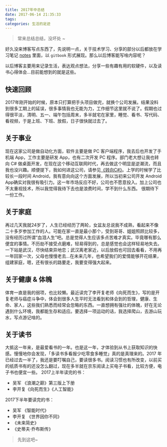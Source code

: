 ```yaml
---
title: 2017年中总结
date: 2017-06-14 21:35:33
tags:
categories: 生活的足迹
---
```

> 常来总结总结，没坏处 ~

好久没来博客写点东西了，先说明一点，关于技术学习、分享的部分以后都放在学习笔记 [notes](https://lhp9916.github.io/notes/) 里面，以 `gitbook` 形式展现。那么以后博客能写啥内容呢？

以后博客主要用来记录生活，表达观点想法，分享一些有趣有用的软硬件，以及读书心得体会...目前能想到的就是这些。

## 快速回顾

2017年刚开始的时候，原本只打算把手头项目做完，就换个公司发展。结果没料到很多工期上的延误，很多事情我也无能为力，工作细节这里就不说了。假期也过得很平淡，清明、五一、端午包括周末，多半就宅在家里，睡觉、看书、写代码、看视频，于是上班、下班、放假，日子很快就过去了。

## 关于事业

现在这家公司是做自动化方面，软件主要是做 PC 客户端程序，我去后也开发了手机端 App，工作主要是研发 App，也有二次开发 PC 程序。部门老大想让我也转向 C# 做桌面开发，在现在这个移动互联网时代，再去做这个明显是逆潮流，而且我也没兴趣。顺便提下，我如何进这公司，请参见[《转向C#》](https://lhp9916.github.io/turn_to_csharp/)。上学的时候学了比较长一段时间 Android，我有意向向这个方面发展，所以当初来公司开发 Android App确实对我很有吸引力。这一年市场反应不好，公司也不愿意投入。加上公司也不太重视技术，所以我觉得我待下去也是浪费时间，学不到什么东西。
很期待下一份工作。

## 关于家庭

再过几天我就24岁了，人生已经经历了两轮，女盆友总说我不成熟，看起来不像二十多岁参加工作的人。可能在家一直是最小那个，受到哥哥、姐姐照顾比较多，没有经历过所谓“血泪人生”吧。总是觉得人生应该多点苦难才真实。毕竟哪有那么便宜的事情。不历劫不接受点磨难，轻易得到的，总是感觉也会这样轻易地失去。
一下站是武汉，尽快结束异地恋；武汉离老家近，以后放假也可回去看看，不用再一年回家一次，父母也慢慢老去...在未来几年，也希望我们的爱情能够开花结果，组建家庭，嗯，还有很长的路要走，我要变得强大起来。

## 关于健康 & 体魄

体育一直是我的弱项，也比较懒。最近读完了李开复老师《向死而生》，写的是开复老师与癌症斗争中，体会到很多人生平时无法看到和体会到的哲理，健康、生命、家人，这些我们熟悉而经常会忽略的东西。一直想拥有强壮的体魄，好在无论遇到什么环境，我都能生存和适应。要选择一项运动的话，我选择爬山，去游山玩水，写点游记啥的。

## 关于读书
大抵这一年来，是最爱看书的一年。也是这一年，才体验到从书上获取知识的快感。慢慢地你会发现，「多读书多看报少吃零食多睡觉」真的是真理来的。2017 年已经过去一半了，我还是要叮嘱自己，要读很多书。阅读习惯也有所改变，以前买的纸质书有的还没怎么翻过，现在多半就在京东阅读上买电子书看，比较方便，电子书也便宜一些。
2017上半年读完的书：
- 吴军 《浪潮之巅》第三版上下册
- 李开复《向死而生》《人工智能》

2017下半年要读完的书：
- 吴军 《智能时代》
- 李开复 《世界因你不同》
- 《未来简史》
- 《史蒂夫·乔布斯传》

> 先到这吧~